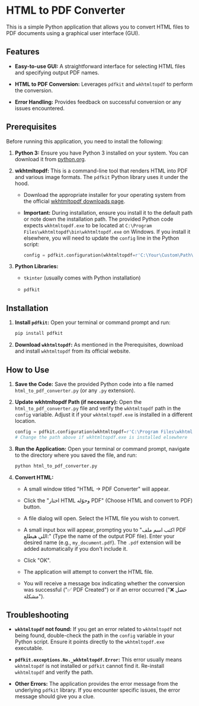 
# HTML to PDF Converter

This is a simple Python application that allows you to convert HTML files to PDF documents using a graphical user interface (GUI).

## Features

* **Easy-to-use GUI:** A straightforward interface for selecting HTML files and specifying output PDF names.

* **HTML to PDF Conversion:** Leverages `pdfkit` and `wkhtmltopdf` to perform the conversion.

* **Error Handling:** Provides feedback on successful conversion or any issues encountered.

## Prerequisites

Before running this application, you need to install the following:

1. **Python 3:** Ensure you have Python 3 installed on your system. You can download it from [python.org](https://www.python.org/).

2. **wkhtmltopdf:** This is a command-line tool that renders HTML into PDF and various image formats. The `pdfkit` Python library uses it under the hood.

   * Download the appropriate installer for your operating system from the official [wkhtmltopdf downloads page](https://wkhtmltopdf.org/downloads.html).

   * **Important:** During installation, ensure you install it to the default path or note down the installation path. The provided Python code expects `wkhtmltopdf.exe` to be located at `C:\Program Files\wkhtmltopdf\bin\wkhtmltopdf.exe` on Windows. If you install it elsewhere, you will need to update the `config` line in the Python script:

     ```python
     config = pdfkit.configuration(wkhtmltopdf=r'C:\Your\Custom\Path\to\wkhtmltopdf.exe')
     ```

3. **Python Libraries:**

   * `tkinter` (usually comes with Python installation)

   * `pdfkit`

## Installation

1. **Install `pdfkit`:**
   Open your terminal or command prompt and run:

   ```bash
   pip install pdfkit
   ```

2. **Download `wkhtmltopdf`:**
   As mentioned in the Prerequisites, download and install `wkhtmltopdf` from its official website.

## How to Use

1. **Save the Code:**
   Save the provided Python code into a file named `html_to_pdf_converter.py` (or any `.py` extension).

2. **Update wkhtmltopdf Path (if necessary):**
   Open the `html_to_pdf_converter.py` file and verify the `wkhtmltopdf` path in the `config` variable. Adjust it if your `wkhtmltopdf.exe` is installed in a different location.

   ```python
   config = pdfkit.configuration(wkhtmltopdf=r'C:\Program Files\wkhtmltopdf\bin\wkhtmltopdf.exe')
   # Change the path above if wkhtmltopdf.exe is installed elsewhere
   ```

3. **Run the Application:**
   Open your terminal or command prompt, navigate to the directory where you saved the file, and run:

   ```bash
   python html_to_pdf_converter.py
   ```

4. **Convert HTML:**

   * A small window titled "HTML → PDF Converter" will appear.

   * Click the "اختار HTML وحوّله PDF" (Choose HTML and convert to PDF) button.

   * A file dialog will open. Select the HTML file you wish to convert.

   * A small input box will appear, prompting you to "اكتب اسم ملف PDF اللي هيطلع:" (Type the name of the output PDF file). Enter your desired name (e.g., `my_document.pdf`). The `.pdf` extension will be added automatically if you don't include it.

   * Click "OK".

   * The application will attempt to convert the HTML file.

   * You will receive a message box indicating whether the conversion was successful ("✅ PDF Created") or if an error occurred ("❌ حصل مشكلة").

## Troubleshooting

* **`wkhtmltopdf` not found:** If you get an error related to `wkhtmltopdf` not being found, double-check the path in the `config` variable in your Python script. Ensure it points directly to the `wkhtmltopdf.exe` executable.

* **`pdfkit.exceptions.No._wkhtmltopdf.Error`:** This error usually means `wkhtmltopdf` is not installed or `pdfkit` cannot find it. Re-install `wkhtmltopdf` and verify the path.

* **Other Errors:** The application provides the error message from the underlying `pdfkit` library. If you encounter specific issues, the error message should give you a clue.

